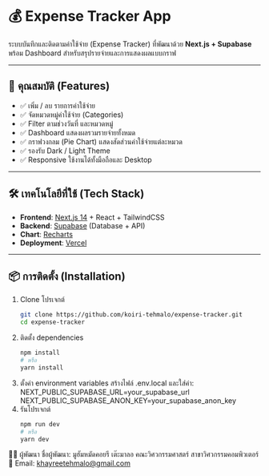 # 💰 Expense Tracker App

ระบบบันทึกและติดตามค่าใช้จ่าย (Expense Tracker) ที่พัฒนาด้วย **Next.js + Supabase**  
พร้อม Dashboard สำหรับสรุปรายจ่ายและการแสดงผลแบบกราฟ  

---

## 🚀 คุณสมบัติ (Features)

- ✅ เพิ่ม / ลบ รายการค่าใช้จ่าย  
- ✅ จัดหมวดหมู่ค่าใช้จ่าย (Categories)  
- ✅ Filter ตามช่วงวันที่ และหมวดหมู่  
- ✅ Dashboard แสดงผลรวมรายจ่ายทั้งหมด  
- ✅ กราฟวงกลม (Pie Chart) แสดงสัดส่วนค่าใช้จ่ายแต่ละหมวด  
- ✅ รองรับ Dark / Light Theme  
- ✅ Responsive ใช้งานได้ทั้งมือถือและ Desktop  

---

## 🛠️ เทคโนโลยีที่ใช้ (Tech Stack)

- **Frontend**: [Next.js 14](https://nextjs.org/) + React + TailwindCSS  
- **Backend**: [Supabase](https://supabase.com/) (Database + API)  
- **Chart**: [Recharts](https://recharts.org/)  
- **Deployment**: [Vercel](https://vercel.com/) 

---

## 📦 การติดตั้ง (Installation)

1. Clone โปรเจกต์
   ```bash
   git clone https://github.com/koiri-tehmalo/expense-tracker.git
   cd expense-tracker
2. ติดตั้ง dependencies
   ```bash
   npm install
   # หรือ
   yarn install
3. ตั้งค่า environment variables
   สร้างไฟล์ .env.local และใส่ค่า:
   NEXT_PUBLIC_SUPABASE_URL=your_supabase_url
   NEXT_PUBLIC_SUPABASE_ANON_KEY=your_supabase_anon_key
5. รันโปรเจกต์
   ```bash
   npm run dev
   # หรือ
   yarn dev

👨‍💻 ผู้พัฒนา
  ชื่อผู้พัฒนา: มูฮัมหมัดคอยรี เต๊ะมาลอ
  คณะวิศวกรรมศาสตร์ สาขาวิศวกรรมคอมพิวเตอร์
  📧 Email: khayreetehmalo@gmail.com
